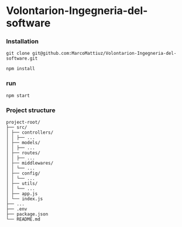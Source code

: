 # Volontarion-Ingegneria-del-software

### Installation

```
git clone git@github.com:MarcoMattiuz/Volontarion-Ingegneria-del-software.git
```

```
npm install
```

### run

```
npm start
```

### Project structure

```
project-root/
├── src/
│ ├── controllers/
│ │ ├── ...
│ ├── models/
│ │ ├── ...
│ ├── routes/
│ │ ├── ...
│ ├── middlewares/
│ │ └── ...
│ ├── config/
│ │ └── ...
│ ├── utils/
│ │ └── ...
│ ├── app.js
│ └── index.js
├── ...
├── .env
├── package.json
└── README.md
```
